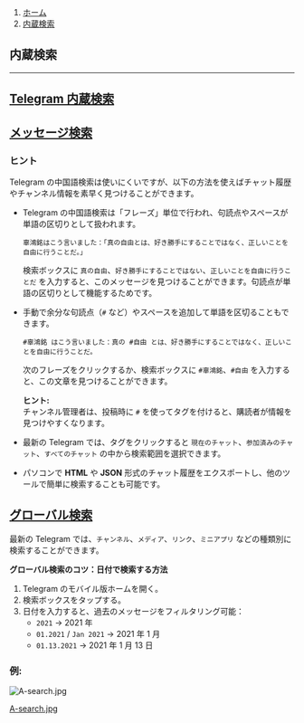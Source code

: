 1.  [ホーム](https://tgnav.github.io/tgwiki/)
2.  [内蔵検索](https://tgnav.github.io/tgwiki/search.html)

## 内蔵検索

---

## [Telegram 内蔵検索](#telegram内蔵検索)

## [メッセージ検索](#メッセージ検索)

### ヒント

Telegram の中国語検索は使いにくいですが、以下の方法を使えばチャット履歴やチャンネル情報を素早く見つけることができます。

- Telegram の中国語検索は「フレーズ」単位で行われ、句読点やスペースが単語の区切りとして扱われます。

  `辜鴻銘はこう言いました：「真の自由とは、好き勝手にすることではなく、正しいことを自由に行うことだ。」`

  検索ボックスに `真の自由`、`好き勝手にすることではない`、`正しいことを自由に行うことだ` を入力すると、このメッセージを見つけることができます。句読点が単語の区切りとして機能するためです。

- 手動で余分な句読点（`#` など）やスペースを追加して単語を区切ることもできます。

  `#辜鴻銘 はこう言いました：真の #自由 とは、好き勝手にすることではなく、正しいことを自由に行うことだ。`

  次のフレーズをクリックするか、検索ボックスに `#辜鴻銘`、`#自由` を入力すると、この文章を見つけることができます。

  **ヒント:**  
  チャンネル管理者は、投稿時に `#` を使ってタグを付けると、購読者が情報を見つけやすくなります。

- 最新の Telegram では、タグをクリックすると `現在のチャット`、`参加済みのチャット`、`すべてのチャット` の中から検索範囲を選択できます。

- パソコンで **HTML** や **JSON** 形式のチャット履歴をエクスポートし、他のツールで簡単に検索することも可能です。

## [グローバル検索](#グローバル検索)

最新の Telegram では、`チャンネル`、`メディア`、`リンク`、`ミニアプリ` などの種類別に検索することができます。

**グローバル検索のコツ：日付で検索する方法**

1. Telegram のモバイル版ホームを開く。
2. 検索ボックスをタップする。
3. 日付を入力すると、過去のメッセージをフィルタリング可能：
   - `2021` → 2021 年
   - `01.2021` / `Jan 2021` → 2021 年 1 月
   - `01.13.2021` → 2021 年 1 月 13 日

### 例:

![A-search.jpg](https://cdn.jsdelivr.net/gh/tgwiki/images/A/search.jpg)

[A-search.jpg](https://cdn.jsdelivr.net/gh/tgwiki/images/A/search.jpg)
